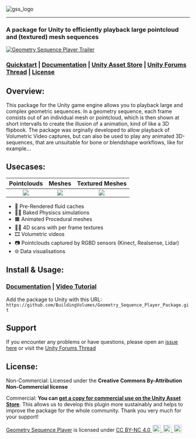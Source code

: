 ![gss_logo](https://github.com/user-attachments/assets/d368380c-f32a-46a7-bba1-fd878da432ae)

---

### A package for Unity to efficiently playback large pointcloud and (textured) mesh sequences

[![Geometry Sequence Player Trailer](https://github.com/user-attachments/assets/49611aea-bf4d-442f-918e-5e82c3ca41ea)](https://www.youtube.com/watch?v=5HA_HwtjIu0)


### [Quickstart](https://buildingvolumes.github.io/Unity_Geometry_Sequence_Player/docs/quickstart/quick-start/) | [Documentation](https://buildingvolumes.github.io/Unity_Geometry_Sequence_Player/) | [Unity Asset Store](https://u3d.as/3suF) | [Unity Forums Thread](https://discussions.unity.com/t/released-geometry-sequence-player/921802) | [License](#license) 

## Overview:

This package for the Unity game engine allows you to playback large and complex geometric sequences. In a geometry sequence, each frame consists out of an individual mesh or pointcloud, which is then shown at short intervalls to create the illusion of a animation, kind of like a 3D flipbook. The package was orginally developed to allow playback of Volumetric Video captures, but can also be used to play any animated 3D-sequences, that are unsuitable for bone or blendshape workflows, like for example...

## Usecases:

Pointclouds                |  Meshes                  | Textured Meshes  
:-------------------------:|:-------------------------:|:-------------------------:
![](https://github.com/user-attachments/assets/c2bcbd1d-a257-4c83-b020-54709dc75ba2)  |  ![](https://github.com/user-attachments/assets/fc6293ff-12d5-4a01-9e5b-32949e379b54)   |  ![](https://github.com/user-attachments/assets/944992ae-b5a5-4734-bed7-aff7098eafc3)


 
- 🌊 Pre-Rendered fluid caches
- ⛓️‍💥 Baked Physiscs simulations
- 🟧 Animated Procedural meshes
- 🙋‍♀️ 4D scans with per frame textures
- 🎞️ Volumetric videos
- 📷 Pointclouds captured by RGBD sensors (Kinect, Realsense, Lidar)
- 🌐 Data visualisations


## Install & Usage:

### [Documentation](https://buildingvolumes.github.io/Unity_Geometry_Sequence_Player/docs/quickstart/quick-start/) | [Video Tutorial](https://www.youtube.com/watch?v=Q4Sq8RN46RE)

Add the package to Unity with this URL: `https://github.com/BuildingVolumes/Geometry_Sequence_Player_Package.git`

## Support

If you encounter any problems or have questions, please open an [issue here](https://github.com/BuildingVolumes/Unity_Geometry_Sequence_Player/issues) or visit the [Unity Forums Thread](https://forum.unity.com/threads/released-geometry-sequence-streaming.1453765/)

## License:
Non-Commercial: Licensed under the **Creative Commons By-Attribution Non-Commercial license**

Commercial: **You can [get a copy for commercial use on the Unity Asset Store](https://u3d.as/3suF)**. This allows us to develop this plugin more sustainably and helps to improve the package for the whole community. Thank you very much for your support!

 <p xmlns:cc="http://creativecommons.org/ns#" xmlns:dct="http://purl.org/dc/terms/"><a property="dct:title" rel="cc:attributionURL" href="https://github.com/BuildingVolumes/Unity_Geometry_Sequence_Player">Geometry Sequence Player</a> is licensed under <a href="https://creativecommons.org/licenses/by-nc/4.0/?ref=chooser-v1" target="_blank" rel="license noopener noreferrer" style="display:inline-block;">CC BY-NC 4.0 <img style="height:22px!important;margin-left:3px;vertical-align:text-bottom;" src="https://mirrors.creativecommons.org/presskit/icons/cc.svg?ref=chooser-v1" alt=""> <img style="height:22px!important;margin-left:3px;vertical-align:text-bottom;" src="https://mirrors.creativecommons.org/presskit/icons/by.svg?ref=chooser-v1" alt=""> <img style="height:22px!important;margin-left:3px;vertical-align:text-bottom;" src="https://mirrors.creativecommons.org/presskit/icons/nc.svg?ref=chooser-v1" alt=""></a></p> 
